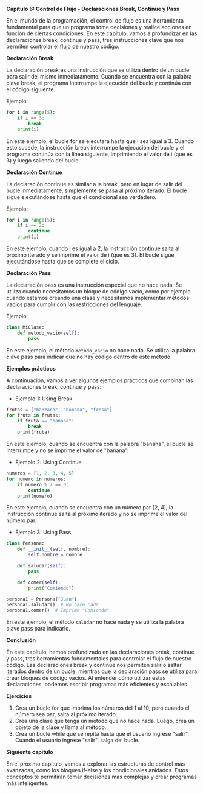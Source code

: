 **Capítulo 6: Control de Flujo - Declaraciones Break, Continue y Pass**

En el mundo de la programación, el control de flujo es una herramienta fundamental para que un programa tome decisiones y realice acciones en función de ciertas condiciones. En este capítulo, vamos a profundizar en las declaraciones break, continue y pass, tres instrucciones clave que nos permiten controlar el flujo de nuestro código.

**Declaración Break**

La declaración break es una instrucción que se utiliza dentro de un bucle para salir del mismo inmediatamente. Cuando se encuentra con la palabra clave break, el programa interrumpe la ejecución del bucle y continúa con el código siguiente.

Ejemplo:
```python
for i in range(5):
    if i == 3:
        break
    print(i)
```
En este ejemplo, el bucle for se ejecutará hasta que i sea igual a 3. Cuando esto sucede, la instrucción break interrumpe la ejecución del bucle y el programa continúa con la línea siguiente, imprimiendo el valor de i (que es 3) y luego saliendo del bucle.

**Declaración Continue**

La declaración continue es similar a la break, pero en lugar de salir del bucle inmediatamente, simplemente se pasa al próximo iterado. El bucle sigue ejecutándose hasta que el condicional sea verdadero.

Ejemplo:
```python
for i in range(5):
    if i == 2:
        continue
    print(i)
```
En este ejemplo, cuando i es igual a 2, la instrucción continue salta al próximo iterado y se imprime el valor de i (que es 3). El bucle sigue ejecutándose hasta que se complete el ciclo.

**Declaración Pass**

La declaración pass es una instrucción especial que no hace nada. Se utiliza cuando necesitamos un bloque de código vacío, como por ejemplo cuando estamos creando una clase y necesitamos implementar métodos vacíos para cumplir con las restricciones del lenguaje.

Ejemplo:
```python
class MiClase:
    def metodo_vacio(self):
        pass
```
En este ejemplo, el método `metodo_vacio` no hace nada. Se utiliza la palabra clave pass para indicar que no hay código dentro de este método.

**Ejemplos prácticos**

A continuación, vamos a ver algunos ejemplos prácticos que combinan las declaraciones break, continue y pass:

* Ejemplo 1: Using Break
```python
frutas = ["manzana", "banana", "fresa"]
for fruta in frutas:
    if fruta == "banana":
        break
    print(fruta)
```
En este ejemplo, cuando se encuentra con la palabra "banana", el bucle se interrumpe y no se imprime el valor de "banana".

* Ejemplo 2: Using Continue
```python
numeros = [1, 2, 3, 4, 5]
for numero in numeros:
    if numero % 2 == 0:
        continue
    print(numero)
```
En este ejemplo, cuando se encuentra con un número par (2, 4), la instrucción continue salta al próximo iterado y no se imprime el valor del número par.

* Ejemplo 3: Using Pass
```python
class Persona:
    def __init__(self, nombre):
        self.nombre = nombre

    def saludar(self):
        pass

    def comer(self):
        print("Comiendo")

persona1 = Persona("Juan")
persona1.saludar()  # No hace nada
persona1.comer()  # Imprime "Comiendo"
```
En este ejemplo, el método `saludar` no hace nada y se utiliza la palabra clave pass para indicarlo.

**Conclusión**

En este capítulo, hemos profundizado en las declaraciones break, continue y pass, tres herramientas fundamentales para controlar el flujo de nuestro código. Las declaraciones break y continue nos permiten salir o saltar iterados dentro de un bucle, mientras que la declaración pass se utiliza para crear bloques de código vacíos. Al entender cómo utilizar estas declaraciones, podemos escribir programas más eficientes y escalables.

**Ejercicios**

1. Crea un bucle for que imprima los números del 1 al 10, pero cuando el número sea par, salta al próximo iterado.
2. Crea una clase que tenga un método que no hace nada. Luego, crea un objeto de la clase y llama al método.
3. Crea un bucle while que se repita hasta que el usuario ingrese "salir". Cuando el usuario ingrese "salir", salga del bucle.

**Siguiente capítulo**

En el próximo capítulo, vamos a explorar las estructuras de control más avanzadas, como los bloques if-else y los condicionales anidados. Estos conceptos te permitirán tomar decisiones más complejas y crear programas más inteligentes.